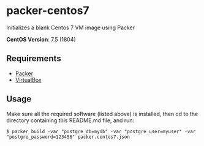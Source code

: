 # packer-centos7

Initializes a blank Centos 7 VM image using Packer

**CentOS Version**: 7.5 (1804)

## Requirements

  - [Packer](http://www.packer.io/)
  - [VirtualBox](https://www.virtualbox.org/)

## Usage

Make sure all the required software (listed above) is installed, then cd to the directory containing this README.md file, and run:

    $ packer build -var "postgre_db=mydb" -var "postgre_user=myuser" -var "postgre_password=123456" packer.centos7.json
